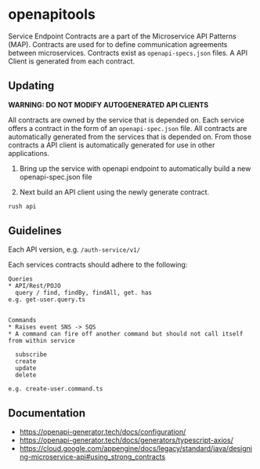 # openapitools

Service Endpoint Contracts are a part of the Microservice API Patterns (MAP).
Contracts are used for to define communication agreements between microservices.
Contracts exist as `openapi-specs.json` files. A API Client is generated from
each contract.

## Updating

**WARNING: DO NOT MODIFY AUTOGENERATED API CLIENTS**

All contracts are owned by the service that is depended on. Each service offers
a contract in the form of an `openapi-spec.json` file. All contracts are
automatically generated from the services that is depended on. From those
contracts a API client is automatically generated for use in other applications.

1. Bring up the service with openapi endpoint to automatically build a new
   openapi-spec.json file

2. Next build an API client using the newly generate contract.

```bash
rush api
```

## Guidelines

Each API version, e.g. `/auth-service/v1/`

Each services contracts should adhere to the following:

```
Queries
* API/Rest/POJO
  query / find, findBy, findAll, get. has
e.g. get-user.query.ts


Commands
* Raises event SNS -> SQS
* A command can fire off another command but should not call itself from within service

  subscribe
  create
  update
  delete

e.g. create-user.command.ts
```

## Documentation

- <https://openapi-generator.tech/docs/configuration/>
- <https://openapi-generator.tech/docs/generators/typescript-axios/>
- <https://cloud.google.com/appengine/docs/legacy/standard/java/designing-microservice-api#using_strong_contracts>
